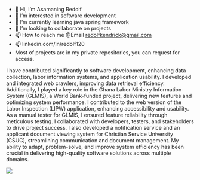 - 👋 Hi, I’m Asamaning Redolf
- 👀 I’m interested in software development
- 🌱 I’m currently learning java spring framework
- 💞️ I’m looking to collaborate on projects
- 📫 How to reach me @Email redolfkendrick@gmail.com
- 📫 linkedin.com/in/redolf120
- Most of projects are in my private repositories, you can request for access.

I have contributed significantly to software development, enhancing data collection, labor information systems, and application usability. I developed and integrated web crawlers, improving data retrieval efficiency. Additionally, I played a key role in the Ghana Labor Ministry Information System (GLMIS), a World Bank-funded project, delivering new features and optimizing system performance. I contributed to the web version of the Labor Inspection (LIPW) application, enhancing accessibility and usability. As a manual tester for GLMIS, I ensured feature reliability through meticulous testing. I collaborated with developers, testers, and stakeholders to drive project success. I also developed a notification service and an applicant document viewing system for Christian Service University (CSUC), streamlining communication and document management. My ability to adapt, problem-solve, and improve system efficiency has been crucial in delivering high-quality software solutions across multiple domains.

![](https://komarev.com/ghpvc/?username=yourusername&color=green)
